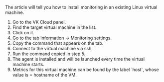 The article will tell you how to install monitoring in an existing Linux virtual machine.

1. Go to the VK Cloud panel.
2. Find the target virtual machine in the list.
3. Click on it.
4. Go to the tab Information -> Monitoring settings.
5. Copy the command that appears on the tab.
6. Connect to the virtual machine via ssh.
7. Run the command copied in step 5.
8. The agent is installed and will be launched every time the virtual machine starts.
9. Metrics for this virtual machine can be found by the label \`host\`, whose value is = hostname of the VM.
